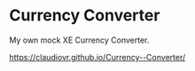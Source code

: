 # Currency  Converter

My own mock XE Currency Converter. 

https://claudiovr.github.io/Currency--Converter/
